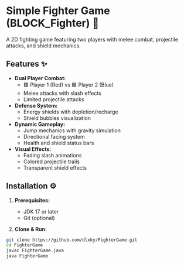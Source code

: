 # Simple Fighter Game (BLOCK_Fighter) 🥊

A 2D fighting game featuring two players with melee combat, projectile attacks, and shield mechanics.

## Features ✨
- **Dual Player Combat:**
  - 🟥 Player 1 (Red) vs 🟦 Player 2 (Blue)
  - Melee attacks with slash effects
  - Limited projectile attacks
- **Defense System:**
  - Energy shields with depletion/recharge
  - Shield bubbles visualization
- **Dynamic Gameplay:**
  - Jump mechanics with gravity simulation
  - Directional facing system
  - Health and shield status bars
- **Visual Effects:**
  - Fading slash animations
  - Colored projectile trails
  - Transparent shield effects

## Installation ⚙️
1. **Prerequisites:**
   - JDK 17 or later
   - Git (optional)

2. **Clone & Run:**
```bash
git clone https://github.com/dlxky/FighterGame.git
cd FighterGame
javac FighterGame.java
java FighterGame
